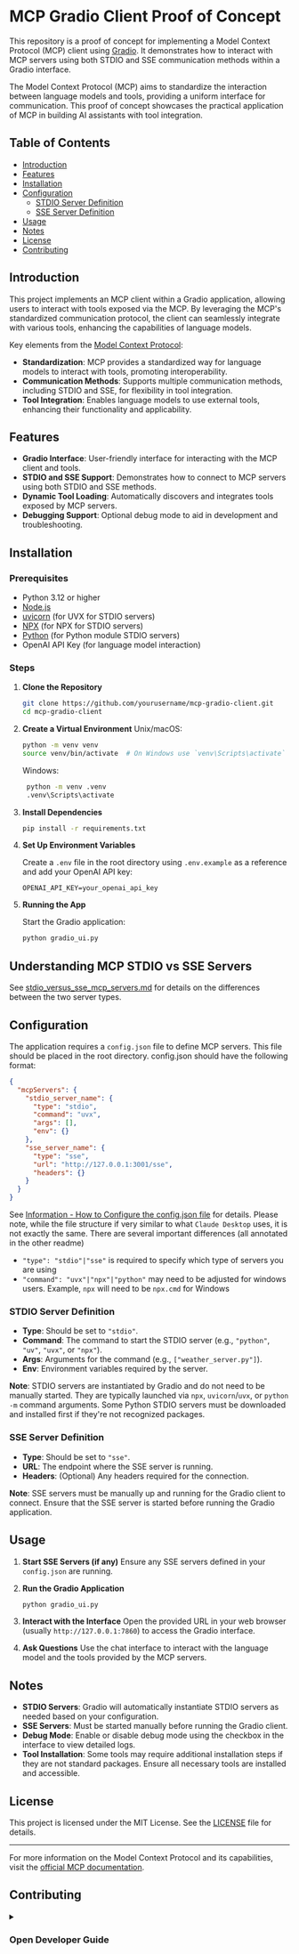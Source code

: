 # MCP Gradio Client Proof of Concept

This repository is a proof of concept for implementing a Model Context Protocol (MCP) client using [Gradio](https://gradio.app/). It demonstrates how to interact with MCP servers using both STDIO and SSE communication methods within a Gradio interface.

The Model Context Protocol (MCP) aims to standardize the interaction between language models and tools, providing a uniform interface for communication. This proof of concept showcases the practical application of MCP in building AI assistants with tool integration.

## Table of Contents

- [Introduction](#introduction)
- [Features](#features)
- [Installation](#installation)
- [Configuration](#configuration)
  - [STDIO Server Definition](#stdio-server-definition)
  - [SSE Server Definition](#sse-server-definition)
- [Usage](#usage)
- [Notes](#notes)
- [License](#license)
- [Contributing](#contributing)

## Introduction

This project implements an MCP client within a Gradio application, allowing users to interact with tools exposed via the MCP. By leveraging the MCP's standardized communication protocol, the client can seamlessly integrate with various tools, enhancing the capabilities of language models.

Key elements from the [Model Context Protocol](https://modelcontextprotocol.io/introduction):

- **Standardization**: MCP provides a standardized way for language models to interact with tools, promoting interoperability.
- **Communication Methods**: Supports multiple communication methods, including STDIO and SSE, for flexibility in tool integration.
- **Tool Integration**: Enables language models to use external tools, enhancing their functionality and applicability.

## Features

- **Gradio Interface**: User-friendly interface for interacting with the MCP client and tools.
- **STDIO and SSE Support**: Demonstrates how to connect to MCP servers using both STDIO and SSE methods.
- **Dynamic Tool Loading**: Automatically discovers and integrates tools exposed by MCP servers.
- **Debugging Support**: Optional debug mode to aid in development and troubleshooting.

## Installation

### Prerequisites

- Python 3.12 or higher
- [Node.js](https://nodejs.org/en/)
- [uvicorn](https://www.uvicorn.org/) (for UVX for STDIO servers)
- [NPX](https://www.npmjs.com/package/npx) (for NPX for STDIO servers)
- [Python](https://www.python.org/downloads/) (for Python module STDIO servers)
- OpenAI API Key (for language model interaction)

### Steps

1. **Clone the Repository**

   ```bash
   git clone https://github.com/yourusername/mcp-gradio-client.git
   cd mcp-gradio-client
   ```

2. **Create a Virtual Environment**
    Unix/macOS:
   ```bash
   python -m venv venv
   source venv/bin/activate  # On Windows use `venv\Scripts\activate`
   ```
   Windows:
   ```bash
    python -m venv .venv
    .venv\Scripts\activate
    ```

3. **Install Dependencies**

   ```bash
   pip install -r requirements.txt
   ```

4. **Set Up Environment Variables**

   Create a `.env` file in the root directory using `.env.example` as a reference and add your OpenAI API key:

   ```env
   OPENAI_API_KEY=your_openai_api_key
   ```
5. **Running the App**

   Start the Gradio application:

   ```bash
   python gradio_ui.py
   ```

## Understanding MCP STDIO vs SSE Servers
See [stdio_versus_sse_mcp_servers.md](docs%2Fstdio_versus_sse_mcp_servers.md) for details on the differences between the two server types.


## Configuration

The application requires a `config.json` file to define MCP servers. This file should be placed in the root directory.
config.json should have the following format:

```json
{
  "mcpServers": {
    "stdio_server_name": {
      "type": "stdio",
      "command": "uvx",
      "args": [], 
      "env": {}
    },
    "sse_server_name": {
      "type": "sse",
      "url": "http://127.0.0.1:3001/sse",
      "headers": {}
    }
  }
}
```

See [Information - How to Configure the config.json file](docs%2FNotes_on_config_json.md) for details. Please note, while the file structure if very similar to what `Claude Desktop` uses, it is not exactly the same.
There are several important differences (all annotated in the other readme)
- `"type": "stdio"|"sse"` is required to specify which type of servers you are using
- `"command": "uvx"|"npx"|"python"` may need to be adjusted for windows users.  Example, `npx` will need to be `npx.cmd` for Windows


### STDIO Server Definition
- **Type**: Should be set to `"stdio"`.
- **Command**: The command to start the STDIO server (e.g., `"python"`, `"uv"`, `"uvx"`, or `"npx"`).
- **Args**: Arguments for the command (e.g., `["weather_server.py"]`).
- **Env**: Environment variables required by the server.

**Note**: STDIO servers are instantiated by Gradio and do not need to be manually started. They are typically launched via `npx`, `uvicorn`/`uvx`, or `python -m` command arguments. Some Python STDIO servers must be downloaded and installed first if they're not recognized packages.


### SSE Server Definition
- **Type**: Should be set to `"sse"`.
- **URL**: The endpoint where the SSE server is running.
- **Headers**: (Optional) Any headers required for the connection.

**Note**: SSE servers must be manually up and running for the Gradio client to connect. Ensure that the SSE server is started before running the Gradio application.


## Usage

1. **Start SSE Servers (if any)**
   Ensure any SSE servers defined in your `config.json` are running.

2. **Run the Gradio Application**
   ```bash
   python gradio_ui.py
   ```

3. **Interact with the Interface**
   Open the provided URL in your web browser (usually `http://127.0.0.1:7860`) to access the Gradio interface.

4. **Ask Questions**
   Use the chat interface to interact with the language model and the tools provided by the MCP servers.

## Notes
- **STDIO Servers**: Gradio will automatically instantiate STDIO servers as needed based on your configuration.
- **SSE Servers**: Must be started manually before running the Gradio client.
- **Debug Mode**: Enable or disable debug mode using the checkbox in the interface to view detailed logs.
- **Tool Installation**: Some tools may require additional installation steps if they are not standard packages. Ensure all necessary tools are installed and accessible.

## License

This project is licensed under the MIT License. See the [LICENSE](LICENSE) file for details.

---

For more information on the Model Context Protocol and its capabilities, visit the [official MCP documentation](https://modelcontextprotocol.io/introduction).

## Contributing

<details>

<summary><h3>Open Developer Guide</h3></summary>

### Prerequisites

Gradio requires Python 3.12+ 

### Installation

Create a fork of this repository, then clone it:

```bash
git clone xxxxx
cd xxx
```

Next, create a virtual environment and install FastMCP:
Unix/macOS:
```bash
uv venv
source .venv/bin/activate
uv sync --frozen --all-extras --dev
```
Windows
```bash
venv
.venv/bin/activate
```



### Testing

Please make sure to test any new functionality. Your tests should be simple and atomic and anticipate change rather than cement complex patterns.

Run tests from the root directory:


```bash
pytest -v
```

### Formatting

This POC enforces a variety of required formats, which you can automatically enforce with pre-commit. 

Install the pre-commit hooks:

```bash
pre-commit install
```

The hooks will now run on every commit (as well as on every PR). To run them manually:

```bash
pre-commit run --all-files
```

### Opening a Pull Request

Fork the repository and create a new branch:

```bash
git checkout -b my-branch
```

Make your changes and commit them:


```bash
git add . && git commit -m "My changes"
```

Push your changes to your fork:


```bash
git push origin my-branch
```

Feel free to reach out in a GitHub issue or discussion if you have any questions!

</details>
